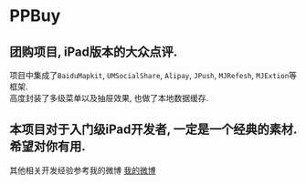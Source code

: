 # PPBuy
## 团购项目, iPad版本的大众点评.  
项目中集成了`BaiduMapkit`, `UMSocialShare`, `Alipay`, `JPush`, `MJRefesh`, `MJExtion`等框架.  
高度封装了多级菜单以及抽屉效果, 也做了本地数据缓存.  
## 本项目对于入门级iPad开发者, 一定是一个经典的素材. 希望对你有用.  
其他相关开发经验参考我的微博 [我的微博](http://www.cnblogs.com/guangleijia "悬停显示")
